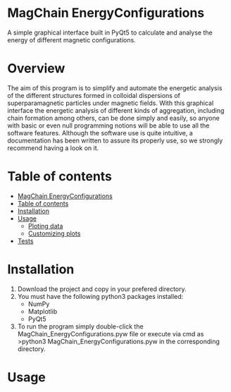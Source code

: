 # MagChain EnergyConfigurations
A simple graphical interface built in PyQt5 to calculate and analyse the energy of different magnetic configurations.

# Overview
The aim of this program is to simplify and automate the energetic analysis of the different structures formed in colloidal dispersions of superparamagnetic particles under magnetic fields. With this graphical interface the energetic analysis of different kinds of aggregation, including chain formation among others, can be done simply and easily, so anyone with basic or even null programming notions will be able to use all the software features. Although the software use is quite intuitive, a documentation has been written to assure its properly use, so we strongly recommend having a look on it.

Table of contents
=================

<!--ts-->
   * [MagChain EnergyConfigurations](#MagChain-EnergyConfigurations)
   * [Table of contents](#table-of-contents)
   * [Installation](#installation)
   * [Usage](#usage)
      * [Ploting data](#Ploting-data)
      * [Customizing plots](#Customizing-plots)
   * [Tests](#tests)
<!--te-->

# Installation
1. Download the project and copy in your prefered directory.
2. You must have the following python3 packages installed:
   - NumPy
   - Matplotlib
   - PyQt5
3. To run the program simply double-click the MagChain_EnergyConfigurations.pyw file or execute via cmd as >python3 MagChain_EnergyConfigurations.pyw in the corresponding directory.

# Usage

